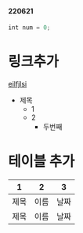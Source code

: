 #### 220621


``` javascript
int num = 0; 
```

# 링크추가
[eilfjlsi](http://www.naver.com)

* 제목
  * 1
  * 2
    * 두번째

# 테이블 추가

 1 | 2 | 3
 ---|---|---|
 제목 | 이름 | 날짜
 제목 | 이름 | 날짜
